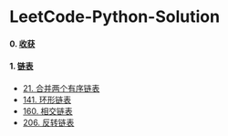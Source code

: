 # LeetCode-Python-Solution
#### 0. [收获](收获.md)
#### 1. [链表](1.链表)
- [21. 合并两个有序链表](1.链表/21.合并两个有序链表.py)
- [141. 环形链表](1.链表/141.环形链表.py)
- [160. 相交链表](1.链表/160.相交链表.py)
- [206. 反转链表](1.链表/206.反转链表.py)
